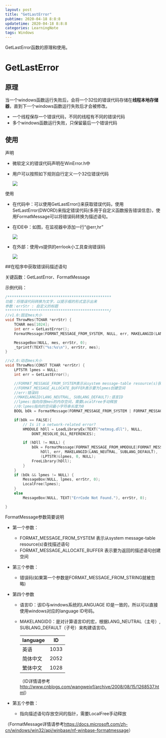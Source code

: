 ```yaml
---
layout: post
title: "GetLastError"
pubtime: 2020-04-18 8:8:8
updatetime: 2020-04-18 8:8:8
categories: LearningNote
tags: Windows
---
```

GetLastError函数的原理和使用。


# GetLastError

## 原理

当一个windows函数运行失败后，会将一个32位的错误代码存储在**线程本地存储器**，直到下一个windows函数运行失败后才会被修改。

* 一个线程保存一个错误代码，不同的线程有不同的错误代码
* 多个windows函数运行失败，只保留最后一个错误代码

## 使用

声明

* 微软定义的错误代码声明在WinError.h中

* 用户可以按照如下规则自行定义一个32位错误代码

  ![](https://chrishuppor.github.io/image/Snipaste_2020-04-18_17-58-53.png)

使用

* 在代码中：可以使用GetLastError()来获取错误代码，使用SetLastError(DWORD)来指定错误代码(多用于自定义函数报告错误信息)，使用FormatMessage可以将错误码转换为描述语句。

* 在IDE中：如图，在监视器中添加一行“@err,hr”

  ![](https://chrishuppor.github.io/image/Snipaste_2020-04-18_17-44-15.png)

* 在外部：使用vs提供的errlook小工具查询错误码

  ![](https://chrishuppor.github.io/image/Snipaste_2020-04-18_17-55-32.png)

##在程序中获取错误码描述语句

关键函数：GetLastError、FormatMessage

示例代码：

```c
/***********************************************
功能：将错误代码转换为文字，以提示框的形式显示出来
参数：errStr : 自定义的标题
***********************************************/
//v1.0:固定mes大小
void ThrowMes(TCHAR *errStr) {
	TCHAR mes[1024];
	int err = GetLastError();
	FormatMessage(FORMAT_MESSAGE_FROM_SYSTEM, NULL, err, MAKELANGID(LANG_NEUTRAL, SUBLANG_DEFAULT), mes, 1024, NULL);

	MessageBox(NULL, mes, errStr, 0);
	_tprintf(TEXT("%s:%s\n"), errStr, mes);
}

//v2.0:动态mes大小
void ThrowMes(CONST TCHAR *errStr) {
	LPTSTR lpmes = NULL;
	int err = GetLastError();

	//FORMAT_MESSAGE_FROM_SYSTEM表示从system message-table resource(s)获取mes
	//FORMAT_MESSAGE_ALLOCATE_BUFFER表示要为lpmes创建空间
	//err:错误码
	//MAKELANGID(LANG_NEUTRAL, SUBLANG_DEFAULT):语言ID
	//lpmes:指向存放mes的内存空间，需要LocalFree手动释放
	//0:lpmes指向的空间最小字符串长度为0
	BOOL bOk = FormatMessage(FORMAT_MESSAGE_FROM_SYSTEM | FORMAT_MESSAGE_ALLOCATE_BUFFER, NULL, err, MAKELANGID(LANG_NEUTRAL, SUBLANG_DEFAULT), (LPTSTR)&lpmes, 0, NULL);

	if(bOk == FALSE){
		// Is it a network-related error?
		HMODULE hDll = LoadLibraryEx(TEXT("netmsg.dll"), NULL,
			DONT_RESOLVE_DLL_REFERENCES);

		if (hDll != NULL) {
			bOk = FormatMessage(FORMAT_MESSAGE_FROM_HMODULE|FORMAT_MESSAGE_IGNORE_INSERTS|FORMAT_MESSAGE_ALLOCATE_BUFFER,
				hDll, err, MAKELANGID(LANG_NEUTRAL, SUBLANG_DEFAULT),
				(LPTSTR)&lpmes, 0, NULL);
			FreeLibrary(hDll);
		}
	}
	if (bOk && lpmes != NULL) {
		MessageBox(NULL, lpmes, errStr, 0);
		LocalFree(lpmes);
	}
	else
		MessageBox(NULL, TEXT("ErrCode Not Found."), errStr, 0);

}
```
FormatMessage参数简要说明

* 第一个参数：

  * FORMAT_MESSAGE_FROM_SYSTEM 表示从system message-table resource(s)查找描述语句
  * FORMAT_MESSAGE_ALLOCATE_BUFFER 表示要为返回的描述语句创建空间

* 第三个参数：

  * 错误码(如果第一个参数是FORMAT_MESSAGE_FROM_STRING就被忽略)

* 第四个参数

  * 语言ID：该ID与windows系统的LANGUAGE ID是一致的，所以可以直接使用windows对应的language ID号码。

  * MAKELANGID()：是对计算语言ID的宏，根据LANG_NEUTRAL（主号）, SUBLANG_DEFAULT（子号）来构建语言ID。

    | language | ID   |
    | -------- | ---- |
    | 英语     | 1033 |
    | 简体中文 | 2052 |
    | 繁体中文 | 1028 |

    （ID详情请参考<http://www.cnblogs.com/wangweixf/archive/2008/08/15/1268537.html>）

* 第五个参数：

  * 指向描述语句存放空间的指针，需要LocalFree手动释放

（FormatMessage详情请参考<https://docs.microsoft.com/zh-cn/windows/win32/api/winbase/nf-winbase-formatmessage>）